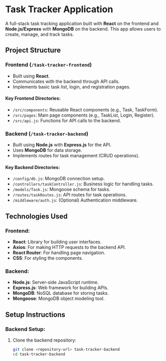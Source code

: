 # Task Tracker Application

A full-stack task tracking application built with **React** on the frontend and **Node.js/Express** with **MongoDB** on the backend. This app allows users to create, manage, and track tasks.

## Project Structure

### Frontend (`/task-tracker-frontend`)
- Built using **React**.
- Communicates with the backend through API calls.
- Implements basic task list, login, and registration pages.

#### Key Frontend Directories:
- `/src/components`: Reusable React components (e.g., Task, TaskForm).
- `/src/pages`: Main page components (e.g., TaskList, Login, Register).
- `/src/api.js`: Functions for API calls to the backend.

### Backend (`/task-tracker-backend`)
- Built using **Node.js** with **Express.js** for the API.
- Uses **MongoDB** for data storage.
- Implements routes for task management (CRUD operations).

#### Key Backend Directories:
- `/config/db.js`: MongoDB connection setup.
- `/controllers/taskController.js`: Business logic for handling tasks.
- `/models/Task.js`: Mongoose schema for tasks.
- `/routes/taskRoutes.js`: API routes for task operations.
- `/middleware/auth.js`: (Optional) Authentication middleware.

## Technologies Used

### Frontend:
- **React**: Library for building user interfaces.
- **Axios**: For making HTTP requests to the backend API.
- **React Router**: For handling page navigation.
- **CSS**: For styling the components.

### Backend:
- **Node.js**: Server-side JavaScript runtime.
- **Express.js**: Web framework for building APIs.
- **MongoDB**: NoSQL database for storing tasks.
- **Mongoose**: MongoDB object modeling tool.

## Setup Instructions

### Backend Setup:
1. Clone the backend repository:
   ```bash
   git clone <repository-url> task-tracker-backend
   cd task-tracker-backend
